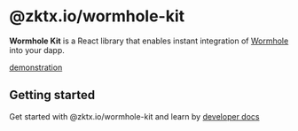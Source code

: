 # @zktx.io/wormhole-kit

**Wormhole Kit** is a React library that enables instant integration of [Wormhole](https://docs.wormhole.com/wormhole/reference/sdk-docs) into your dapp.

[demonstration](https://github.com/zktx-io/wormhole-kit-monorepo/assets/57783762/9aca9012-41ea-4c06-be8e-7f120232b45f)

## Getting started

Get started with @zktx.io/wormhole-kit and learn by [developer docs](https://docs.zktx.io/wormhole-kit/)
